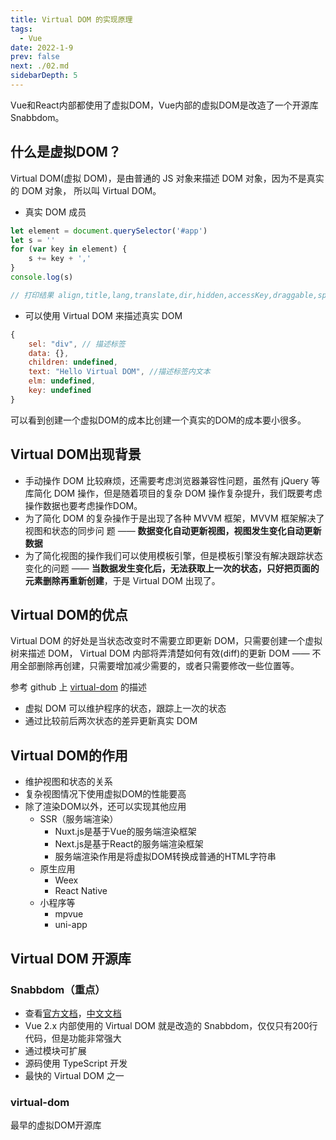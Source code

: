 ```yaml
---
title: Virtual DOM 的实现原理
tags: 
  - Vue
date: 2022-1-9
prev: false
next: ./02.md
sidebarDepth: 5
---
```


Vue和React内部都使用了虚拟DOM，Vue内部的虚拟DOM是改造了一个开源库Snabbdom。

## 什么是虚拟DOM？
Virtual DOM(虚拟 DOM)，是由普通的 JS 对象来描述 DOM 对象，因为不是真实的 DOM 对象，
所以叫 Virtual DOM。

- 真实 DOM 成员

```js
let element = document.querySelector('#app') 
let s = '' 
for (var key in element) { 
    s += key + ',' 
}
console.log(s)

// 打印结果 align,title,lang,translate,dir,hidden,accessKey,draggable,spellcheck,aut ocapitalize,contentEditable,isContentEditable,inputMode,offsetParent,off setTop,offsetLeft,offsetWidth,offsetHeight,style,innerText,outerText,onc opy,oncut,onpaste,onabort,onblur,oncancel,oncanplay,oncanplaythrough,onc hange,onclick,onclose,oncontextmenu,oncuechange,ondblclick,ondrag,ondrag end,ondragenter,ondragleave,ondragover,ondragstart,ondrop,ondurationchan ge,onemptied,onended,onerror,onfocus,oninput,oninvalid,onkeydown,onkeypr ess,onkeyup,onload,onloadeddata,onloadedmetadata,onloadstart,onmousedown ,onmouseenter,onmouseleave,onmousemove,onmouseout,onmouseover,onmouseup, onmousewheel,onpause,onplay,onplaying,onprogress,onratechange,onreset,on resize,onscroll,onseeked,onseeking,onselect,onstalled,onsubmit,onsuspend ,ontimeupdate,ontoggle,onvolumechange,onwaiting,onwheel,onauxclick,ongot pointercapture,onlostpointercapture,onpointerdown,onpointermove,onpointe rup,onpointercancel,onpointerover,onpointerout,onpointerenter,onpointerl eave,onselectstart,onselectionchange,onanimationend,onanimationiteration ,onanimationstart,ontransitionend,dataset,nonce,autofocus,tabIndex,click ,focus,blur,enterKeyHint,onformdata,onpointerrawupdate,attachInternals,n amespaceURI,prefix,localName,tagName,id,className,classList,slot,part,at tributes,shadowRoot,assignedSlot,innerHTML,outerHTML,scrollTop,scrollLef t,scrollWidth,scrollHeight,clientTop,clientLeft,clientWidth,clientHeight ,attributeStyleMap,onbeforecopy,onbeforecut,onbeforepaste,onsearch,eleme ntTiming,previousElementSibling,nextElementSibling,children,firstElement Child,lastElementChild,childElementCount,onfullscreenchange,onfullscreen error,onwebkitfullscreenchange,onwebkitfullscreenerror,setPointerCapture ,releasePointerCapture,hasPointerCapture,hasAttributes,getAttributeNames ,getAttribute,getAttributeNS,setAttribute,setAttributeNS,removeAttribute ,removeAttributeNS,hasAttribute,hasAttributeNS,toggleAttribute,getAttrib uteNode,getAttributeNodeNS,setAttributeNode,setAttributeNodeNS,removeAtt ributeNode,closest,matches,webkitMatchesSelector,attachShadow,getElement sByTagName,getElementsByTagNameNS,getElementsByClassName,insertAdjacentE lement,insertAdjacentText,insertAdjacentHTML,requestPointerLock,getClien tRects,getBoundingClientRect,scrollIntoView,scroll,scrollTo,scrollBy,scr ollIntoViewIfNeeded,animate,computedStyleMap,before,after,replaceWith,re move,prepend,append,querySelector,querySelectorAll,requestFullscreen,web kitRequestFullScreen,webkitRequestFullscreen,createShadowRoot,getDestina tionInsertionPoints,ELEMENT_NODE,ATTRIBUTE_NODE,TEXT_NODE,CDATA_SECTION_ NODE,ENTITY_REFERENCE_NODE,ENTITY_NODE,PROCESSING_INSTRUCTION_NODE,COMME NT_NODE,DOCUMENT_NODE,DOCUMENT_TYPE_NODE,DOCUMENT_FRAGMENT_NODE,NOTATION _NODE,DOCUMENT_POSITION_DISCONNECTED,DOCUMENT_POSITION_PRECEDING,DOCUMEN T_POSITION_FOLLOWING,DOCUMENT_POSITION_CONTAINS,DOCUMENT_POSITION_CONTAI NED_BY,DOCUMENT_POSITION_IMPLEMENTATION_SPECIFIC,nodeType,nodeName,baseU RI,isConnected,ownerDocument,parentNode,parentElement,childNodes,firstCh ild,lastChild,previousSibling,nextSibling,nodeValue,textContent,hasChild Nodes,getRootNode,normalize,cloneNode,isEqualNode,isSameNode,compareDocu mentPosition,contains,lookupPrefix,lookupNamespaceURI,isDefaultNamespace ,insertBefore,appendChild,replaceChild,removeChild,addEventListener,remo veEventListener,dispatchEvent
```
- 可以使用 Virtual DOM 来描述真实 DOM

```js
{ 
    sel: "div", // 描述标签
    data: {}, 
    children: undefined, 
    text: "Hello Virtual DOM", //描述标签内文本
    elm: undefined, 
    key: undefined 
}
```

可以看到创建一个虚拟DOM的成本比创建一个真实的DOM的成本要小很多。

## Virtual DOM出现背景

- 手动操作 DOM 比较麻烦，还需要考虑浏览器兼容性问题，虽然有 jQuery 等库简化 DOM 操作，但是随着项目的复杂 DOM 操作复杂提升，我们既要考虑操作数据也要考虑操作DOM。
- 为了简化 DOM 的复杂操作于是出现了各种 MVVM 框架，MVVM 框架解决了视图和状态的同步问
题 —— **数据变化自动更新视图，视图发生变化自动更新数据**
- 为了简化视图的操作我们可以使用模板引擎，但是模板引擎没有解决跟踪状态变化的问题 —— **当数据发生变化后，无法获取上一次的状态，只好把页面的元素删除再重新创建**，于是
Virtual DOM 出现了。

## Virtual DOM的优点
Virtual DOM 的好处是当状态改变时不需要立即更新 DOM，只需要创建一个虚拟树来描述
DOM， Virtual DOM 内部将弄清楚如何有效(diff)的更新 DOM —— 不用全部删除再创建，只需要增加减少需要的，或者只需要修改一些位置等。

参考 github 上 [virtual-dom](https://github.com/Matt-Esch/virtual-dom) 的描述
- 虚拟 DOM 可以维护程序的状态，跟踪上一次的状态
- 通过比较前后两次状态的差异更新真实 DOM

## Virtual DOM的作用
- 维护视图和状态的关系
- 复杂视图情况下使用虚拟DOM的性能要高
- 除了渲染DOM以外，还可以实现其他应用
    + SSR（服务端渲染）
        * Nuxt.js是基于Vue的服务端渲染框架
        * Next.js是基于React的服务端渲染框架
        * 服务端渲染作用是将虚拟DOM转换成普通的HTML字符串
    + 原生应用
        * Weex
        * React Native
    + 小程序等
        * mpvue
        * uni-app

## Virtual DOM 开源库
### Snabbdom（重点）
- 查看[官方文档](https://github.com/snabbdom/snabbdom)，[中文文档](https://github.com/coconilu/Blog/issues/152)
- Vue 2.x 内部使用的 Virtual DOM 就是改造的 Snabbdom，仅仅只有200行代码，但是功能非常强大
- 通过模块可扩展
- 源码使用 TypeScript 开发
- 最快的 Virtual DOM 之一
### virtual-dom
最早的虚拟DOM开源库
